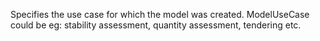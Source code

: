 Specifies the use case for which the model was created. ModelUseCase could be eg: stability assessment, quantity assessment, tendering etc.
